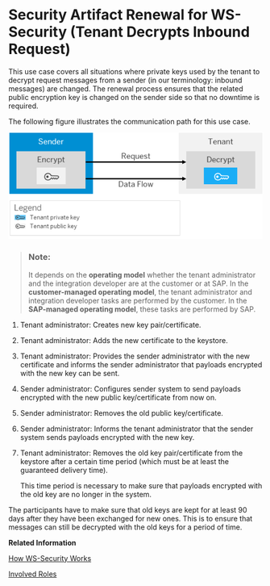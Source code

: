 <!-- loio192762b074da4dacbfa09034790c91a6 -->

# Security Artifact Renewal for WS-Security \(Tenant Decrypts Inbound Request\)

This use case covers all situations where private keys used by the tenant to decrypt request messages from a sender \(in our terminology: inbound messages\) are changed. The renewal process ensures that the related public encryption key is changed on the sender side so that no downtime is required.

The following figure illustrates the communication path for this use case.

![](images/SAP_HCI_Security_Renewal_-_WS_Security_Inbound_Request_Decrypt_e520af0.png)

> ### Note:  
> It depends on the **operating model** whether the tenant administrator and the integration developer are at the customer or at SAP. In the **customer-managed operating model**, the tenant administrator and integration developer tasks are performed by the customer. In the **SAP-managed operating model**, these tasks are performed by SAP.

1.  Tenant administrator: Creates new key pair/certificate.
2.  Tenant administrator: Adds the new certificate to the keystore.
3.  Tenant administrator: Provides the sender administrator with the new certificate and informs the sender administrator that payloads encrypted with the new key can be sent.
4.  Sender administrator: Configures sender system to send payloads encrypted with the new public key/certificate from now on.
5.  Sender administrator: Removes the old public key/certificate.
6.  Sender administrator: Informs the tenant administrator that the sender system sends payloads encrypted with the new key.
7.  Tenant administrator: Removes the old key pair/certificate from the keystore after a certain time period \(which must be at least the guaranteed delivery time\).

    This time period is necessary to make sure that payloads encrypted with the old key are no longer in the system.


The participants have to make sure that old keys are kept for at least 90 days after they have been exchanged for new ones. This is to ensure that messages can still be decrypted with the old keys for a period of time.

**Related Information**  


[How WS-Security Works](../ConnectionSetup/how-ws-security-works-2f9a038.md "Messages can be protected according to the WS-Security standard.")

[Involved Roles](involved-roles-3968091.md "The security artifact renewal process requires that different persons perform a sequence of steps in a coordinated way on each side of the communication. The exact sequence depends on the kind of security material which is renewed and on the use case.")

